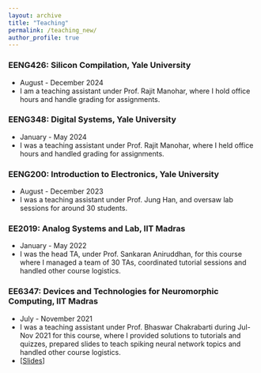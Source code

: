 ```yaml
---
layout: archive
title: "Teaching"
permalink: /teaching_new/
author_profile: true
---
```


### EENG426: Silicon Compilation, Yale University
- August - December 2024
- I am a teaching assistant under Prof. Rajit Manohar, where I hold office hours and handle grading for assignments.

### EENG348: Digital Systems, Yale University
- January - May 2024
- I was a teaching assistant under Prof. Rajit Manohar, where I held office hours and handled grading for assignments.

### EENG200: Introduction to Electronics, Yale University
- August - December 2023
- I was a teaching assistant under Prof. Jung Han, and oversaw lab sessions for around 30 students.

### EE2019: Analog Systems and Lab, IIT Madras
- January - May 2022
- I was the head TA, under Prof. Sankaran Aniruddhan, for this course where I managed a team of 30 TAs, coordinated tutorial sessions and handled other course logistics.

### EE6347: Devices and Technologies for Neuromorphic Computing, IIT Madras
- July - November 2021
- I was a teaching assistant under Prof. Bhaswar Chakrabarti during Jul-Nov 2021 for this course, where I provided solutions to tutorials and quizzes, prepared slides to teach spiking neural network topics and handled other course logistics.
- [[Slides](https://karthisrinivasan.github.io/files/Spiking_Neurons_and_Networks.pdf)]
